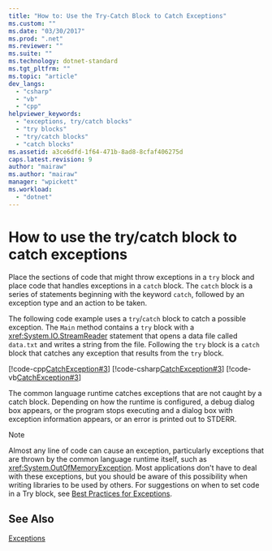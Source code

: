 ```yaml
---
title: "How to: Use the Try-Catch Block to Catch Exceptions"
ms.custom: ""
ms.date: "03/30/2017"
ms.prod: ".net"
ms.reviewer: ""
ms.suite: ""
ms.technology: dotnet-standard
ms.tgt_pltfrm: ""
ms.topic: "article"
dev_langs: 
  - "csharp"
  - "vb"
  - "cpp"
helpviewer_keywords: 
  - "exceptions, try/catch blocks"
  - "try blocks"
  - "try/catch blocks"
  - "catch blocks"
ms.assetid: a3ce6dfd-1f64-471b-8ad8-8cfaf406275d
caps.latest.revision: 9
author: "mairaw"
ms.author: "mairaw"
manager: "wpickett"
ms.workload: 
  - "dotnet"
---
```

# How to use the try/catch block to catch exceptions

Place the sections of code that might throw exceptions in a `try` block and place code that handles exceptions in a `catch` block. The `catch` block is a series of statements beginning with the keyword `catch`, followed by an exception type and an action to be taken.

The following code example uses a `try`/`catch` block to catch a possible exception. The `Main` method contains a `try` block with a <xref:System.IO.StreamReader> statement that opens a data file called `data.txt` and writes a string from the file. Following the `try` block is a `catch` block that catches any exception that results from the `try` block.

 [!code-cpp[CatchException#3](../../../samples/snippets/cpp/VS_Snippets_CLR/CatchException/CPP/catchexception2.cpp#3)]
 [!code-csharp[CatchException#3](../../../samples/snippets/csharp/VS_Snippets_CLR/CatchException/CS/catchexception2.cs#3)]
 [!code-vb[CatchException#3](../../../samples/snippets/visualbasic/VS_Snippets_CLR/CatchException/VB/catchexception2.vb#3)]  

The common language runtime catches exceptions that are not caught by a catch block. Depending on how the runtime is configured, a debug dialog box appears, or the program stops executing and a dialog box with exception information appears, or an error is printed out to STDERR.

> [!NOTE] 
> Almost any line of code can cause an exception, particularly exceptions that are thrown by the common language runtime itself, such as <xref:System.OutOfMemoryException>. Most applications don't have to deal with these exceptions, but you should be aware of this possibility when writing libraries to be used by others. For suggestions on when to set code in a Try block, see [Best Practices for Exceptions](best-practices-for-exceptions.md).

## See Also  
[Exceptions](index.md)
